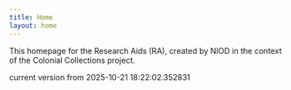 ```yaml
---
title: Home
layout: home
---
```


This homepage for the Research Aids (RA), created by NIOD in the context of the Colonial Collections project. 


current version from 2025-10-21 18:22:02.352831